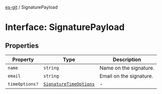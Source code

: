 [es-git](../globals.md) / SignaturePayload

# Interface: SignaturePayload

## Properties

| Property | Type | Description |
| ------ | ------ | ------ |
| <a id="name"></a> `name` | `string` | Name on the signature. |
| <a id="email"></a> `email` | `string` | Email on the signature. |
| <a id="timeoptions"></a> `timeOptions?` | [`SignatureTimeOptions`](SignatureTimeOptions.md) | - |
